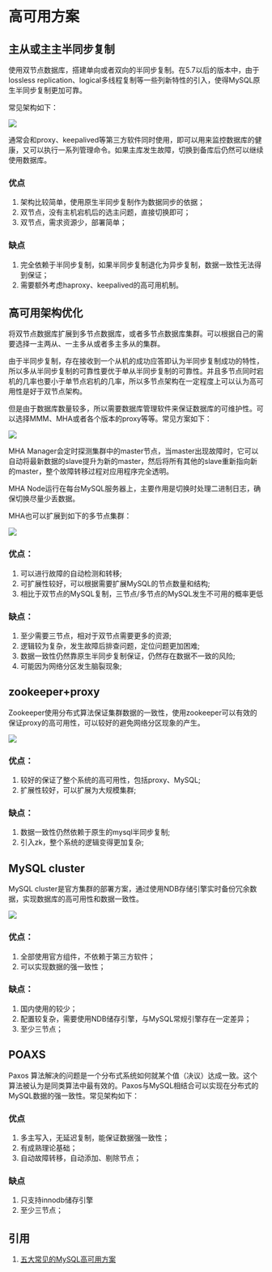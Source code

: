 # 高可用方案

## 主从或主主半同步复制

使用双节点数据库，搭建单向或者双向的半同步复制。在5.7以后的版本中，由于lossless replication、logical多线程复制等一些列新特性的引入，使得MySQL原生半同步复制更加可靠。

常见架构如下：

![](images/高可用方案/1.jpg)

通常会和proxy、keepalived等第三方软件同时使用，即可以用来监控数据库的健康，又可以执行一系列管理命令。如果主库发生故障，切换到备库后仍然可以继续使用数据库。

### 优点

1. 架构比较简单，使用原生半同步复制作为数据同步的依据；
1. 双节点，没有主机宕机后的选主问题，直接切换即可；
1. 双节点，需求资源少，部署简单；

### 缺点

1. 完全依赖于半同步复制，如果半同步复制退化为异步复制，数据一致性无法得到保证；
1. 需要额外考虑haproxy、keepalived的高可用机制。

## 高可用架构优化

将双节点数据库扩展到多节点数据库，或者多节点数据库集群。可以根据自己的需要选择一主两从、一主多从或者多主多从的集群。

由于半同步复制，存在接收到一个从机的成功应答即认为半同步复制成功的特性，所以多从半同步复制的可靠性要优于单从半同步复制的可靠性。并且多节点同时宕机的几率也要小于单节点宕机的几率，所以多节点架构在一定程度上可以认为高可用性是好于双节点架构。

但是由于数据库数量较多，所以需要数据库管理软件来保证数据库的可维护性。可以选择MMM、MHA或者各个版本的proxy等等。常见方案如下：

![](images/高可用方案/4.jpg)

MHA Manager会定时探测集群中的master节点，当master出现故障时，它可以自动将最新数据的slave提升为新的master，然后将所有其他的slave重新指向新的master，整个故障转移过程对应用程序完全透明。


MHA Node运行在每台MySQL服务器上，主要作用是切换时处理二进制日志，确保切换尽量少丢数据。

MHA也可以扩展到如下的多节点集群：

![](images/高可用方案/5.jpg)

### 优点：

1. 可以进行故障的自动检测和转移;
1. 可扩展性较好，可以根据需要扩展MySQL的节点数量和结构;
1. 相比于双节点的MySQL复制，三节点/多节点的MySQL发生不可用的概率更低

### 缺点：

1. 至少需要三节点，相对于双节点需要更多的资源;
1. 逻辑较为复杂，发生故障后排查问题，定位问题更加困难;
1. 数据一致性仍然靠原生半同步复制保证，仍然存在数据不一致的风险;
1. 可能因为网络分区发生脑裂现象;

## zookeeper+proxy

Zookeeper使用分布式算法保证集群数据的一致性，使用zookeeper可以有效的保证proxy的高可用性，可以较好的避免网络分区现象的产生。

![](images/高可用方案/6.jpg)

### 优点：

1. 较好的保证了整个系统的高可用性，包括proxy、MySQL;
1. 扩展性较好，可以扩展为大规模集群;

### 缺点：

1. 数据一致性仍然依赖于原生的mysql半同步复制;
1. 引入zk，整个系统的逻辑变得更加复杂;

##  MySQL cluster

MySQL cluster是官方集群的部署方案，通过使用NDB存储引擎实时备份冗余数据，实现数据库的高可用性和数据一致性。

![](images/高可用方案/7.jpg)

### 优点：

1. 全部使用官方组件，不依赖于第三方软件；
1. 可以实现数据的强一致性；

### 缺点：

1. 国内使用的较少；
1. 配置较复杂，需要使用NDB储存引擎，与MySQL常规引擎存在一定差异；
1. 至少三节点；

##  POAXS

Paxos 算法解决的问题是一个分布式系统如何就某个值（决议）达成一致。这个算法被认为是同类算法中最有效的。Paxos与MySQL相结合可以实现在分布式的MySQL数据的强一致性。常见架构如下：

### 优点

1. 多主写入，无延迟复制，能保证数据强一致性；
1. 有成熟理论基础；
1. 自动故障转移，自动添加、剔除节点；

### 缺点

1. 只支持innodb储存引擎
1. 至少三节点；

## 引用

1. [五大常见的MySQL高可用方案](https://zhuanlan.zhihu.com/p/25960208)